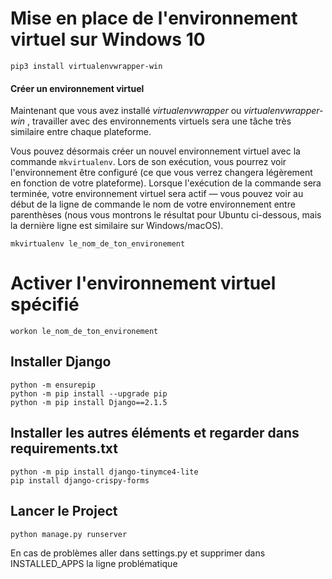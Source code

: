 

# Mise en place de l'environnement virtuel sur Windows 10

    pip3 install virtualenvwrapper-win
#### Créer un environnement virtuel
Maintenant que vous avez installé  _virtualenvwrapper_  ou  _virtualenvwrapper-win_  , travailler avec des environnements virtuels sera une tâche très similaire entre chaque plateforme.

Vous pouvez désormais créer un nouvel environnement virtuel avec la commande  `mkvirtualenv`. Lors de son exécution, vous pourrez voir l'environnement être configuré (ce que vous verrez changera légèrement en fonction de votre plateforme). Lorsque l'exécution de la commande sera terminée, votre environnement virtuel sera actif — vous pouvez voir au début de la ligne de commande le nom de votre environnement entre parenthèses (nous vous montrons le résultat pour Ubuntu ci-dessous, mais la dernière ligne est similaire sur Windows/macOS).

    mkvirtualenv le_nom_de_ton_environement

# Activer l'environnement virtuel spécifié

    workon le_nom_de_ton_environement

## Installer Django

    python -m ensurepip 
    python -m pip install --upgrade pip 
    python -m pip install Django==2.1.5

## Installer les autres éléments et regarder dans requirements.txt

    python -m pip install django-tinymce4-lite 
    pip install django-crispy-forms



## Lancer le Project

    python manage.py runserver
 En cas de problèmes aller dans settings.py et supprimer dans INSTALLED_APPS la ligne problématique 

